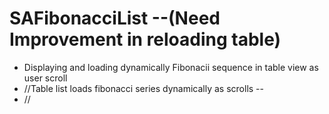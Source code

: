 # SAFibonacciList --(Need Improvement in reloading table)
* Displaying and loading dynamically Fibonacii sequence in table view as user scroll
* //Table list loads fibonacci series dynamically as scrolls --
* //

